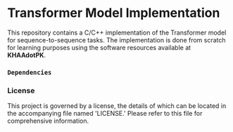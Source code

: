 # Transformer Model Implementation
This repository contains a C/C++ implementation of the Transformer model for sequence-to-sequence tasks. The implementation is done from scratch for learning purposes using the software resources available at **KHAAdotPK**.

### `Dependencies`

### License
This project is governed by a license, the details of which can be located in the accompanying file named 'LICENSE.' Please refer to this file for comprehensive information.



